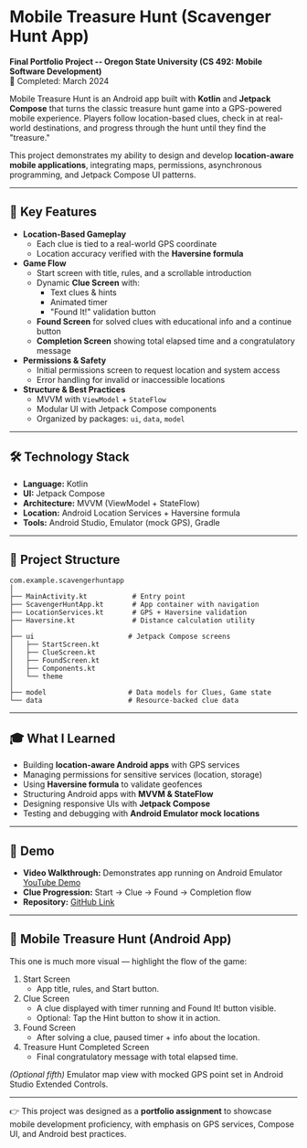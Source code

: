 # Mobile Treasure Hunt (Scavenger Hunt App)

**Final Portfolio Project -- Oregon State University (CS 492: Mobile
Software Development)**\
📅 Completed: March 2024

Mobile Treasure Hunt is an Android app built with **Kotlin** and
**Jetpack Compose** that turns the classic treasure hunt game into a
GPS-powered mobile experience. Players follow location-based clues,
check in at real-world destinations, and progress through the hunt until
they find the "treasure."

This project demonstrates my ability to design and develop
**location-aware mobile applications**, integrating maps, permissions,
asynchronous programming, and Jetpack Compose UI patterns.

--------------------------------------------------------------------------

## 🔑 Key Features

-   **Location-Based Gameplay**
    -   Each clue is tied to a real-world GPS coordinate
    -   Location accuracy verified with the **Haversine formula**
-   **Game Flow**
    -   Start screen with title, rules, and a scrollable introduction
    -   Dynamic **Clue Screen** with:
        -   Text clues & hints
        -   Animated timer
        -   "Found It!" validation button
    -   **Found Screen** for solved clues with educational info and a
        continue button
    -   **Completion Screen** showing total elapsed time and a
        congratulatory message
-   **Permissions & Safety**
    -   Initial permissions screen to request location and system
        access
    -   Error handling for invalid or inaccessible locations
-   **Structure & Best Practices**
    -   MVVM with `ViewModel` + `StateFlow`
    -   Modular UI with Jetpack Compose components
    -   Organized by packages: `ui`, `data`, `model`

--------------------------------------------------------------------------

## 🛠️ Technology Stack

-   **Language:** Kotlin
-   **UI:** Jetpack Compose
-   **Architecture:** MVVM (ViewModel + StateFlow)
-   **Location:** Android Location Services + Haversine formula
-   **Tools:** Android Studio, Emulator (mock GPS), Gradle

--------------------------------------------------------------------------

## 📂 Project Structure

    com.example.scavengerhuntapp
    │
    ├── MainActivity.kt           # Entry point
    ├── ScavengerHuntApp.kt       # App container with navigation
    ├── LocationServices.kt       # GPS + Haversine validation
    ├── Haversine.kt              # Distance calculation utility
    │
    ├── ui                       # Jetpack Compose screens
    │   ├── StartScreen.kt
    │   ├── ClueScreen.kt
    │   ├── FoundScreen.kt
    │   ├── Components.kt
    │   └── theme
    │
    ├── model                    # Data models for Clues, Game state
    └── data                     # Resource-backed clue data

--------------------------------------------------------------------------

## 🎓 What I Learned

-   Building **location-aware Android apps** with GPS services
-   Managing permissions for sensitive services (location, storage)
-   Using **Haversine formula** to validate geofences
-   Structuring Android apps with **MVVM & StateFlow**
-   Designing responsive UIs with **Jetpack Compose**
-   Testing and debugging with **Android Emulator mock locations**

--------------------------------------------------------------------------

## 📸 Demo

-   **Video Walkthrough:** Demonstrates app running on Android Emulator [YouTube Demo](https://youtu.be/njKdQBDByrM)
-   **Clue Progression:** Start → Clue → Found → Completion flow
-   **Repository:** [GitHub Link](https://github.com/weemsj/ScavengerHuntApp)

--------------------------------------------------------------------------

## 📱 Mobile Treasure Hunt (Android App)

This one is much more visual — highlight the flow of the game:
1.	Start Screen
    * App title, rules, and Start button.
2.	Clue Screen
	*	A clue displayed with timer running and Found It! button visible.
	*	Optional: Tap the Hint button to show it in action.
3.	Found Screen
	*	After solving a clue, paused timer + info about the location.
4.	Treasure Hunt Completed Screen
	*	Final congratulatory message with total elapsed time.

_(Optional fifth)_ Emulator map view with mocked GPS point set in Android Studio Extended Controls.

--------------------------------------------------------------------------

👉 This project was designed as a **portfolio assignment** to showcase
mobile development proficiency, with emphasis on GPS services, Compose
UI, and Android best practices.
